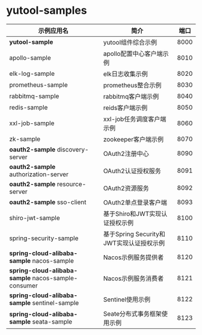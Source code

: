 # yutool-samples

|示例应用名|简介|端口|
|---|---|---|
|**yutool-sample**|yutool组件综合示例|8000|
|apollo-sample|apollo配置中心客户端示例|8010|
|elk-log-sample|elk日志收集示例|8020|
|prometheus-sample|prometheus整合示例|8030|
|rabbitmq-sample|rabbitmq客户端示例|8040|
|redis-sample|reids客户端示例|8050|
|xxl-job-sample|xxl-job任务调度客户端示例|8060|
|zk-sample|zookeeper客户端示例|8070|
|**oauth2-sample** discovery-server|OAuth2注册中心|8090|
|**oauth2-sample** authorization-server|OAuth2认证授权服务|8091|
|**oauth2-sample** resource-server|OAuth2资源服务|8092|
|**oauth2-sample** sso-client|OAuth2单点登录客户端|8093|
|shiro-jwt-sample|基于Shiro和JWT实现认证授权示例|8100|
|spring-security-sample|基于Spring Security和JWT实现认证授权示例|8110|
|**spring-cloud-alibaba-sample** nacos-sample|Nacos示例服务提供者|8120|
|**spring-cloud-alibaba-sample** nacos-sample-consumer|Nacos示例服务消费者|8121|
|**spring-cloud-alibaba-sample** sentinel-sample|Sentinel使用示例|8122|
|**spring-cloud-alibaba-sample** seata-sample|Seate分布式事务框架使用示例|8123|